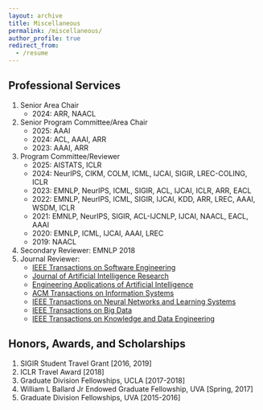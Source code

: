 ```yaml
---
layout: archive
title: Miscellaneous
permalink: /miscellaneous/
author_profile: true
redirect_from:
  - /resume
---
```


<h2>Professional Services</h2>
<ol>
	<li> Senior Area Chair
		<ul>
			<li>2024: ARR, NAACL </li>
    		</ul>
	</li>
	<li> Senior Program Committee/Area Chair
		<ul>
			<li>2025: AAAI </li>
			<li>2024: ACL, AAAI, ARR </li>
			<li>2023: AAAI, ARR </li>
    		</ul>
	</li>
	<li> Program Committee/Reviewer
		<ul>
			<li>2025: AISTATS, ICLR </li>
			<li>2024: NeurIPS, CIKM, COLM, ICML, IJCAI, SIGIR, LREC-COLING, ICLR </li>
			<li>2023: EMNLP, NeurIPS, ICML, SIGIR, ACL, IJCAI, ICLR, ARR, EACL </li>
			<li>2022: EMNLP, NeurIPS, ICML, SIGIR, IJCAI, KDD, ARR, LREC, AAAI, WSDM, ICLR </li>
			<li>2021: EMNLP, NeurIPS, SIGIR, ACL-IJCNLP, IJCAI, NAACL, EACL, AAAI </li>
			<li>2020: EMNLP, ICML, IJCAI, AAAI, LREC </li>
			<li>2019: NAACL </li>
    		</ul>
	</li>
	<li> Secondary Reviewer: EMNLP 2018 </li>
	<li> Journal Reviewer: 
		<ul>
			<li><a href="https://ieeexplore.ieee.org/xpl/RecentIssue.jsp?punumber=32">IEEE Transactions on Software Engineering</a></li>
			<li><a href="https://jair.org/index.php/jair/index">Journal of Artificial Intelligence Research</a></li>
			<li><a href="https://www.sciencedirect.com/journal/engineering-applications-of-artificial-intelligence">Engineering Applications of Artificial Intelligence</a> </li>
			<li><a href="https://dl.acm.org/journal/tois">ACM Transactions on Information Systems</a></li>
			<li><a href="https://cis.ieee.org/publications/t-neural-networks-and-learning-systems">IEEE Transactions on Neural Networks and Learning Systems</a> </li>
			<li><a href="https://ieeexplore.ieee.org/xpl/RecentIssue.jsp?punumber=6687317">IEEE Transactions on Big Data</a> </li>
			<li><a href="https://ieeexplore.ieee.org/xpl/RecentIssue.jsp?punumber=69">IEEE Transactions on Knowledge and Data Engineering</a> </li>
    		</ul>
	</li>
</ol>

<h2>Honors, Awards, and Scholarships</h2>
<ol>
	<li> SIGIR Student Travel Grant [2016, 2019] </li>
	<li> ICLR Travel Award [2018] </li>
	<li> Graduate Division Fellowships, UCLA [2017-2018] </li>
	<li> William L Ballard Jr Endowed Graduate Fellowship, UVA [Spring, 2017] </li>
	<li> Graduate Division Fellowships, UVA [2015-2016] </li>
</ol>


